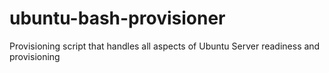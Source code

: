 # ubuntu-bash-provisioner
Provisioning script that handles all aspects of Ubuntu Server readiness and provisioning
